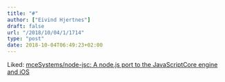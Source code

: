 ```yaml
---
title: "#"
author: ["Eivind Hjertnes"]
draft: false
url: "/2018/10/04/1/1714"
type: "post"
date: 2018-10-04T06:49:23+02:00
---
```


Liked: [mceSystems/node-jsc: A
node.js port to the JavaScriptCore engine and iOS](https://github.com/mceSystems/node-jsc)
